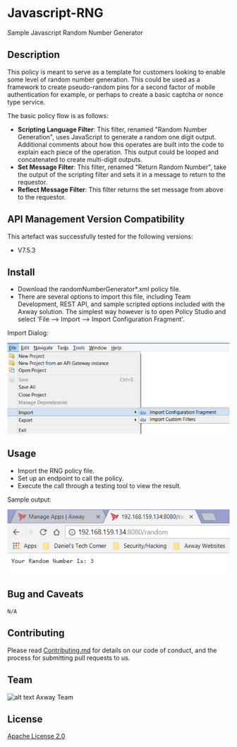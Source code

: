# Javascript-RNG
Sample Javascript Random Number Generator

## Description

This policy is meant to serve as a template for customers looking to enable some level of random number generation. This could be used as a framework to create pseudo-random pins for a second factor of mobile authentication for example, or perhaps to create a basic captcha or nonce type service.

The basic policy flow is as follows:

- **Scripting Language Filter**: This filter, renamed "Random Number Generation", uses JavaScript to generate a random one digit output. Additional comments about how this operates are built into the code to explain each piece of the operation. This output could be looped and concatenated to create multi-digit outputs.
- **Set Message Filter**: This filter, renamed "Return Random Number", take the output of the scripting filter and sets it in a message to return to the requestor.
- **Reflect Message Filter**: This filter returns the set message from above to the requestor.


## API Management Version Compatibility
This artefact was successfully tested for the following versions:
- V7.5.3


## Install

- Download the randomNumberGenerator*.xml policy file.
- There are several options to import this file, including Team Development, REST API, and sample scripted options included with the Axway solution. The simplest way however is to open Policy Studio and select 'File --> Import --> Import Configuration Fragment'.

Import Dialog:

![alt text](https://github.com/Axway-API-Management-Plus/Random_Number_Generation/blob/master/example/src/importFrag.png "Import Fragment")

## Usage

- Import the RNG policy file.
- Set up an endpoint to call the policy.
- Execute the call through a testing tool to view the result.

Sample output:

![alt text](https://github.com/Axway-API-Management-Plus/Random_Number_Generation/blob/master/example/src/sampleOutput.png "Sample Output")

## Bug and Caveats

```
N/A
```

## Contributing

Please read [Contributing.md](https://github.com/Axway-API-Management/Common/blob/master/Contributing.md) for details on our code of conduct, and the process for submitting pull requests to us.


## Team

![alt text][Axwaylogo] Axway Team

[Axwaylogo]: https://github.com/Axway-API-Management/Common/blob/master/img/AxwayLogoSmall.png  "Axway logo"


## License
[Apache License 2.0](/LICENSE)
